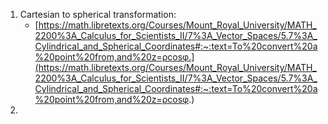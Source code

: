 1. Cartesian to spherical transformation:
    - [https://math.libretexts.org/Courses/Mount_Royal_University/MATH_2200%3A_Calculus_for_Scientists_II/7%3A_Vector_Spaces/5.7%3A_Cylindrical_and_Spherical_Coordinates#:~:text=To%20convert%20a%20point%20from,and%20z=ρcosφ.](https://math.libretexts.org/Courses/Mount_Royal_University/MATH_2200%3A_Calculus_for_Scientists_II/7%3A_Vector_Spaces/5.7%3A_Cylindrical_and_Spherical_Coordinates#:~:text=To%20convert%20a%20point%20from,and%20z=ρcosφ.)
2.